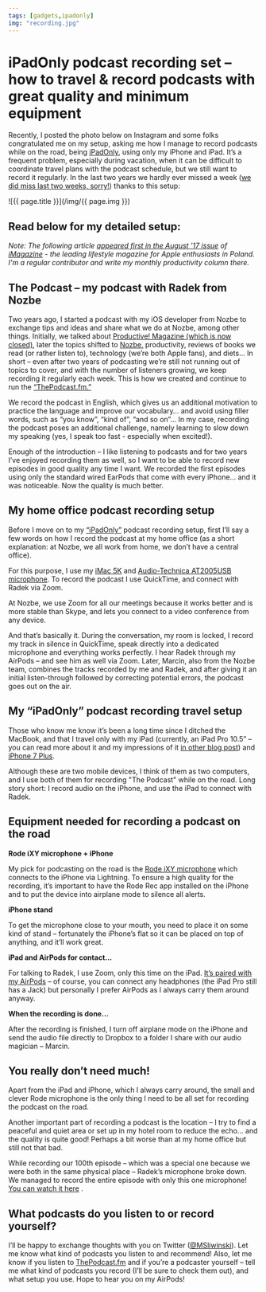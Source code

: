 ```yaml
---
tags: [gadgets,ipadonly]
img: "recording.jpg"
---
```


# iPadOnly podcast recording set – how to travel & record podcasts with great quality and minimum equipment

Recently, I posted the photo below on Instagram and some folks congratulated me on my setup, asking me how I manage to record podcasts while on the road, being [iPadOnly][ipad], using only my iPhone and iPad. It’s a frequent problem, especially during vacation, when it can be difficult to coordinate travel plans with the podcast schedule, but we still want to record it regularly. In the last two years we hardly ever missed a week ([we did miss last two weeks, sorry!](/podcast-110)) thanks to this setup:

<!--More-->

![{{ page.title }}](/img/{{ page.img }})

## Read below for my detailed setup:

*Note: The following article [appeared first in the August '17 issue](/pl/podcast-mobilnie/) of [iMagazine][iMagazine] - the leading lifestyle magazine for Apple enthusiasts in Poland. I'm a regular contributor and write my monthly productivity column there.*

## The Podcast – my podcast with Radek from Nozbe

Two years ago, I started a podcast with my iOS developer from Nozbe to exchange tips and ideas and share what we do at Nozbe, among other things. Initially, we talked about [Productive! Magazine (which is now closed)][pm], later the topics shifted to [Nozbe,][n] productivity, reviews of books we read (or rather listen to), technology (we’re both Apple fans), and diets... In short – even after two years of podcasting we’re still not running out of topics to cover, and with the number of listeners growing, we keep recording it regularly each week. This is how we created and continue to run the [“ThePodcast.fm.”][tp]

We record the podcast in English, which gives us an additional motivation to practice the language and improve our vocabulary… and avoid using filler words, such as “you know”, “kind of”, “and so on”... In my case, recording the podcast poses an additional challenge, namely learning to slow down my speaking (yes, I speak too fast - especially when excited!).

Enough of the introduction – I like listening to podcasts and for two years I’ve enjoyed recording them as well, so I want to be able to record new episodes in good quality any time I want. We recorded the first episodes using only the standard wired EarPods that come with every iPhone… and it was noticeable. Now the quality is much better.

## My home office podcast recording setup

Before I move on to my [“iPadOnly”][ipad] podcast recording setup, first I’ll say a few words on how I record the podcast at my home office (as a short explanation: at Nozbe, we all work from home, we don’t have a central office).

For this purpose, I use my [iMac 5K](https://www.amazon.com/dp/B01N4HJ8MU?tag=sliwinski-20) and [Audio-Technica AT2005USB microphone](https://www.amazon.com/dp/B00FGGJX9C?tag=sliwinski-20). To record the podcast I use QuickTime, and connect with Radek via Zoom.

At Nozbe, we use Zoom for all our meetings because it works better and is more stable than Skype, and lets you connect to a video conference from any device.

And that’s basically it. During the conversation, my room is locked, I record my track in silence in QuickTime, speak directly into a dedicated microphone and everything works perfectly. I hear Radek through my AirPods – and see him as well via Zoom. Later, Marcin, also from the Nozbe team, combines the tracks recorded by me and Radek, and after giving it an initial listen-through followed by correcting potential errors, the podcast goes out on the air.

## My “iPadOnly” podcast recording travel setup

Those who know me know it’s been a long time since I ditched the MacBook, and that I travel only with my iPad (currently, an iPad Pro 10.5” – you can read more about it and my impressions of it [in other blog post](/ipadwork)) and [iPhone 7 Plus](/iphone7plus-jetblack).

Although these are two mobile devices, I think of them as two computers, and I use both of them for recording "The Podcast" while on the road. Long story short: I record audio on the iPhone, and use the iPad to connect with Radek.

## Equipment needed for recording a podcast on the road

**Rode iXY microphone + iPhone**

My pick for podcasting on the road is the [Rode iXY microphone](https://www.amazon.com/dp/B00MHTVIDU?tag=sliwinski-20) which connects to the iPhone via Lightning. To ensure a high quality for the recording, it’s important to have the Rode Rec app installed on the iPhone and to put the device into airplane mode to silence all alerts.

**iPhone stand**

To get the microphone close to your mouth, you need to place it on some kind of stand – fortunately the iPhone’s flat so it can be placed on top of anything, and it’ll work great.

**iPad and AirPods for contact…**

For talking to Radek, I use Zoom, only this time on the iPad. 
[It’s paired with my AirPods](https://www.amazon.com/dp/B01MQWUXZS?tag=sliwinski-20) – of course, you can connect any headphones (the iPad Pro still has a Jack) but personally I prefer AirPods as I always carry them around anyway.

**When the recording is done…**

After the recording is finished, I turn off airplane mode on the iPhone and send the audio file directly to Dropbox to a folder I share with our audio magician – Marcin.

## You really don’t need much!

Apart from the iPad and iPhone, which I always carry around, the small and clever Rode microphone is the only thing I need to be all set for recording the podcast on the road.

Another important part of recording a podcast is the location – I try to find a peaceful and quiet area or set up in my hotel room to reduce the echo... and the quality is quite good! Perhaps a bit worse than at my home office but still not that bad.

While recording our 100th episode – which was a special one because we were both in the same physical place – Radek’s microphone broke down. We managed to record the entire episode with only this one microphone! [You can watch it here](/100th) .

## What podcasts do you listen to or record yourself?

I’ll be happy to exchange thoughts with you on Twitter ([@MSliwinski](https://twitter.com/msliwinski)). Let me know what kind of podcasts you listen to and recommend! Also, let me know if you listen to [ThePodcast.fm](/podcast) and if you’re a podcaster yourself – tell me what kind of podcasts you record (I’ll be sure to check them out), and what setup you use. Hope to hear you on my AirPods!

[pm]: http://productivemag.com/
[tp]: https://thepodcast.fm/
[n]: https://michael.gratis/nozbe
[100]: /podcast-100
[iMagazine]: https://imagazine.pl/
[ipad]: /ipadonly/